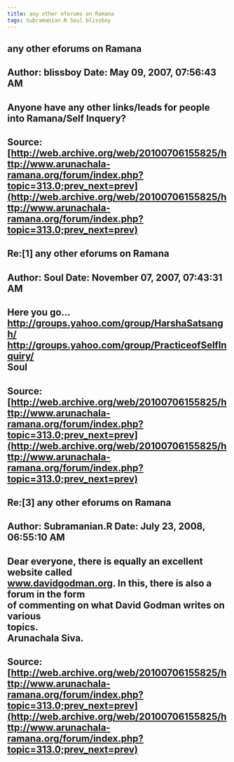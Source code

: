```yaml
--- 
title: any other eforums on Ramana   
tags: Subramanian.R Soul blissboy  
---  
```

## any other eforums on Ramana  
Author: blissboy            Date: May 09, 2007, 07:56:43 AM  
---  
Anyone have any other links/leads for people into Ramana/Self Inquery?
 ---  
Source:[http://web.archive.org/web/20100706155825/http://www.arunachala-ramana.org/forum/index.php?topic=313.0;prev_next=prev](http://web.archive.org/web/20100706155825/http://www.arunachala-ramana.org/forum/index.php?topic=313.0;prev_next=prev)   
---  

## Re:[1] any other eforums on Ramana  
Author: Soul                Date: November 07, 2007, 07:43:31 AM  
---  
Here you go...   
http://groups.yahoo.com/group/HarshaSatsangh/   
http://groups.yahoo.com/group/PracticeofSelfInquiry/   
Soul
 ---  
Source:[http://web.archive.org/web/20100706155825/http://www.arunachala-ramana.org/forum/index.php?topic=313.0;prev_next=prev](http://web.archive.org/web/20100706155825/http://www.arunachala-ramana.org/forum/index.php?topic=313.0;prev_next=prev)   
---  

## Re:[3] any other eforums on Ramana  
Author: Subramanian.R       Date: July 23, 2008, 06:55:10 AM  
---  
Dear everyone, there is equally an excellent website called   
www.davidgodman.org. In this, there is also a forum in the form   
of commenting on what David Godman writes on various   
topics.   
Arunachala Siva.
 ---  
Source:[http://web.archive.org/web/20100706155825/http://www.arunachala-ramana.org/forum/index.php?topic=313.0;prev_next=prev](http://web.archive.org/web/20100706155825/http://www.arunachala-ramana.org/forum/index.php?topic=313.0;prev_next=prev)   
---  


